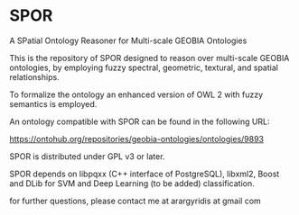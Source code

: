 # SPOR
A SPatial Ontology Reasoner for Multi-scale GEOBIA Ontologies

This is the repository of SPOR designed to reason over multi-scale GEOBIA ontologies, by employing fuzzy spectral, geometric, textural, and spatial relationships. 

To formalize the ontology an enhanced version of OWL 2 with fuzzy semantics is employed.

An ontology compatible with SPOR can be found in the following URL:

https://ontohub.org/repositories/geobia-ontologies/ontologies/9893

SPOR is distributed under GPL v3 or later.


SPOR depends on libpqxx (C++ interface of PostgreSQL), libxml2, Boost and DLib for SVM and Deep Learning (to be added) classification.

for further questions, please contact me at arargyridis at gmail  com 

